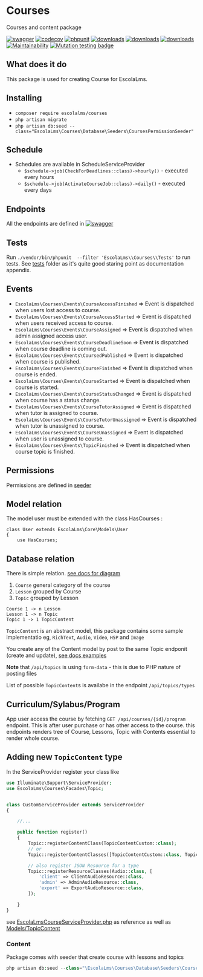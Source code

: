 # Courses

Courses and content package

[![swagger](https://img.shields.io/badge/documentation-swagger-green)](https://escolalms.github.io/Courses/)
[![codecov](https://codecov.io/gh/EscolaLMS/Courses/branch/main/graph/badge.svg?token=NRAN4R8AGZ)](https://codecov.io/gh/EscolaLMS/Courses)
[![phpunit](https://github.com/EscolaLMS/Courses/actions/workflows/test.yml/badge.svg)](https://github.com/EscolaLMS/Courses/actions/workflows/test.yml)
[![downloads](https://img.shields.io/packagist/dt/escolalms/courses)](https://packagist.org/packages/escolalms/courses)
[![downloads](https://img.shields.io/packagist/v/escolalms/courses)](https://packagist.org/packages/escolalms/courses)
[![downloads](https://img.shields.io/packagist/l/escolalms/courses)](https://packagist.org/packages/escolalms/courses)
[![Maintainability](https://api.codeclimate.com/v1/badges/0c9e2593fb30e2048f95/maintainability)](https://codeclimate.com/github/EscolaLMS/Courses/maintainability)
[![Mutation testing badge](https://img.shields.io/endpoint?style=flat&url=https%3A%2F%2Fbadge-api.stryker-mutator.io%2Fgithub.com%2FEscolaLMS%2FCourses%2Fmain)](https://dashboard.stryker-mutator.io/reports/github.com/EscolaLMS/Courses/main)

## What does it do

This package is used for creating Course for EscolaLms.

## Installing

- `composer require escolalms/courses`
- `php artisan migrate`
- `php artisan db:seed --class="EscolaLms\Courses\Database\Seeders\CoursesPermissionSeeder"`

## Schedule

- Schedules are available in ScheduleServiceProvider
  - `$schedule->job(CheckForDeadlines::class)->hourly()` - executed every hours
  - `$schedule->job(ActivateCourseJob::class)->daily()` - executed every days

## Endpoints

All the endpoints are defined in [![swagger](https://img.shields.io/badge/documentation-swagger-green)](https://escolalms.github.io/Courses/)

## Tests

Run `./vendor/bin/phpunit  --filter 'EscolaLms\\Courses\\Tests'` to run tests. See [tests](https://raw.githubusercontent.com/EscolaLMS/Courses/main/tests) folder as it's quite good staring point as documentation appendix.

## Events

- `EscolaLms\Courses\Events\CourseAccessFinished` => Event is dispatched when users lost access to course.
- `EscolaLms\Courses\Events\CourseAccessStarted` => Event is dispatched when users received access to course.
- `EscolaLms\Courses\Events\CourseAssigned` => Event is dispatched when admin assigned access user.
- `EscolaLms\Courses\Events\CourseDeadlineSoon` => Event is dispatched when course deadline is coming out.
- `EscolaLms\Courses\Events\CoursedPublished` => Event is dispatched when course is published.
- `EscolaLms\Courses\Events\CourseFinished` => Event is dispatched when course is ended.
- `EscolaLms\Courses\Events\CourseStarted` => Event is dispatched when course is started.
- `EscolaLms\Courses\Events\CourseStatusChanged` => Event is dispatched when course has a status change.
- `EscolaLms\Courses\Events\CourseTutorAssigned` => Event is dispatched when tutor is assigned to course.
- `EscolaLms\Courses\Events\CourseTutorUnassigned` => Event is dispatched when tutor is unassigned to course.
- `EscolaLms\Courses\Events\CourseUnassigned` => Event is dispatched when user is unassigned to course.
- `EscolaLms\Courses\Events\TopicFinished` => Event is dispatched when course topic is finished.



## Permissions

Permissions are defined in [seeder](https://raw.githubusercontent.com/EscolaLMS/Courses/main/vendor/escolalms/courses/database/seeders/CoursesPermissionSeeder.php)


## Model relation

The model user must be extended with the class HasCourses :

```
class User extends EscolaLms\Core\Models\User
{
    use HasCourses;
```

## Database relation

There is simple relation. [see docs for diagram](https://raw.githubusercontent.com/EscolaLMS/Courses/main/doc)

1. `Course` general category of the course
2. `Lesson` grouped by Course
3. `Topic` grouped by Lesson

```
Course 1 -> n Lesson
Lesson 1 -> n Topic
Topic 1 -> 1 TopicContent
```

`TopicContent` is an abstract model, this package contains some sample implementatio eg, `RichText`, `Audio`, `Video`, `H5P` and `Image`

You create any of the Content model by post to the same Topic endponit (create and update), [see docs examples](https://raw.githubusercontent.com/EscolaLMS/Courses/main/doc)

**Note** that `/api/topics` is using `form-data` - this is due to PHP nature of posting files

List of possible `TopicContent`s is availabe in the endpoint `/api/topics/types`

## Curriculum/Sylabus/Program

App user access the course by fetching `GET /api/courses/{id}/program` endpoint. This is after user purchase or has other access to the course. this endpoints renders tree of Course, Lessons, Topic with Contents essential to render whole course.

## Adding new `TopicContent` type

In the ServiceProvider register your class like

```php
use Illuminate\Support\ServiceProvider;
use EscolaLms\Courses\Facades\Topic;


class CustomServiceProvider extends ServiceProvider
{

    //...

    public function register()
    {
        Topic::registerContentClass(TopicContentCustom::class);
        // or
        Topic::registerContentClasses([TopicContentCustom::class, TopicAnotherContentCustom::class]);

        // also register JSON Resource for a type
        Topic::registerResourceClasses(Audio::class, [
            'client' => ClientAudioResource::class,
            'admin' => AdminAudioResource::class,
            'export' => ExportAudioResource::class,
        ]);

    }
}
```

see [EscolaLmsCourseServiceProvider.php](https://raw.githubusercontent.com/EscolaLMS/Courses/main/src/EscolaLmsCourseServiceProvider.php) as reference as well as [Models/TopicContent](package2/src/Models/TopicContent)

### Content

Package comes with seeder that create course with lessons and topics

```php
php artisan db:seed --class="\EscolaLms\Courses\Database\Seeders\CoursesSeeder"
```
